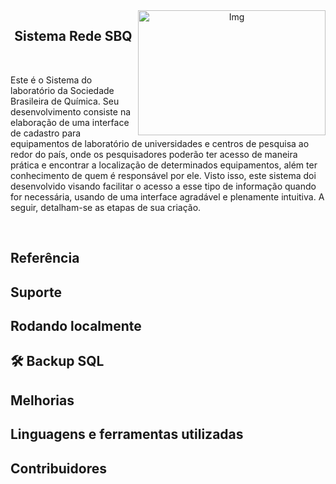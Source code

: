 
<div align="center">
  <img height="200" src="https://github.com/liviacarvalho07/Rede-SBQ/blob/main/logo.png?raw=true" width="300px" min-width="300px" max-width="300px" align="right" alt="Img" >
</div>

###
<h2 align="center">Sistema Rede SBQ</h2>

</br>

<p> Este é o Sistema do laboratório da Sociedade Brasileira de Química. Seu desenvolvimento consiste na elaboração de uma interface de cadastro para equipamentos de laboratório de universidades e centros de pesquisa ao redor do país, onde os pesquisadores poderão ter acesso de maneira prática e encontrar a localização de determinados equipamentos, além ter conhecimento de quem é responsável por ele. Visto isso, este sistema doi desenvolvido visando facilitar o acesso a esse tipo de informação quando for necessária, usando de uma interface agradável e plenamente intuitiva. A seguir, detalham-se as etapas de sua criação. </p>

</br>

## Referência
 
## Suporte

## Rodando localmente

## 🛠 Backup SQL

## Melhorias

## Linguagens e ferramentas utilizadas 

## Contribuidores 

